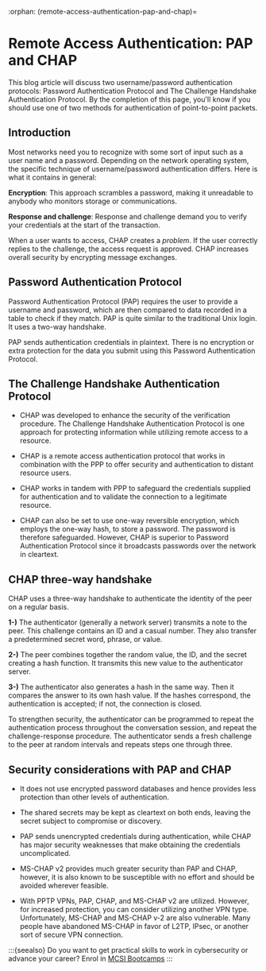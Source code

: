 :orphan:
(remote-access-authentication-pap-and-chap)=

# Remote Access Authentication: PAP and CHAP

This blog article will discuss two username/password authentication protocols: Password Authentication Protocol and The Challenge Handshake Authentication Protocol. By the completion of this page, you'll know if you should use one of two methods for authentication of point-to-point packets.

## Introduction

Most networks need you to recognize with some sort of input such as a user name and a password. Depending on the network operating system, the specific technique of username/password authentication differs. Here is what it contains in general:

**Encryption**: This approach scrambles a password, making it unreadable to anybody who monitors storage or communications.

**Response and challenge**: Response and challenge demand you to verify your credentials at the start of the transaction.

When a user wants to access, CHAP creates a _problem_. If the user correctly replies to the challenge, the access request is approved. CHAP increases overall security by encrypting message exchanges.

## Password Authentication Protocol

Password Authentication Protocol (PAP) requires the user to provide a username and password, which are then compared to data recorded in a table to check if they match. PAP is quite similar to the traditional Unix login. It uses a two-way handshake.

PAP sends authentication credentials in plaintext. There is no encryption or extra protection for the data you submit using this Password Authentication Protocol.

## The Challenge Handshake Authentication Protocol

- CHAP was developed to enhance the security of the verification procedure. The Challenge Handshake Authentication Protocol is one approach for protecting information while utilizing remote access to a resource.

- CHAP is a remote access authentication protocol that works in combination with the PPP to offer security and authentication to distant resource users.

- CHAP works in tandem with PPP to safeguard the credentials supplied for authentication and to validate the connection to a legitimate resource.

- CHAP can also be set to use one-way reversible encryption, which employs the one-way hash, to store a password. The password is therefore safeguarded. However, CHAP is superior to Password Authentication Protocol since it broadcasts passwords over the network in cleartext.

## CHAP three-way handshake

CHAP uses a three-way handshake to authenticate the identity of the peer on a regular basis.

**1-)** The authenticator (generally a network server) transmits a note to the peer. This challenge contains an ID and a casual number. They also transfer a predetermined secret word, phrase, or value.

**2-)** The peer combines together the random value, the ID, and the secret creating a hash function. It transmits this new value to the authenticator server.

**3-)** The authenticator also generates a hash in the same way. Then it compares the answer to its own hash value. If the hashes correspond, the authentication is accepted; if not, the connection is closed.

To strengthen security, the authenticator can be programmed to repeat the authentication process throughout the conversation session, and repeat the challenge-response procedure. The authenticator sends a fresh challenge to the peer at random intervals and repeats steps one through three.

## Security considerations with PAP and CHAP

- It does not use encrypted password databases and hence provides less protection than other levels of authentication.

- The shared secrets may be kept as cleartext on both ends, leaving the secret subject to compromise or discovery.

- PAP sends unencrypted credentials during authentication, while CHAP has major security weaknesses that make obtaining the credentials uncomplicated.

- MS-CHAP v2 provides much greater security than PAP and CHAP, however, it is also known to be susceptible with no effort and should be avoided wherever feasible.

- With PPTP VPNs, PAP, CHAP, and MS-CHAP v2 are utilized. However, for increased protection, you can consider utilizing another VPN type. Unfortunately, MS-CHAP and MS-CHAP v-2 are also vulnerable. Many people have abandoned MS-CHAP in favor of L2TP, IPsec, or another sort of secure VPN connection.

:::{seealso}
Do you want to get practical skills to work in cybersecurity or advance your career? Enrol in [MCSI Bootcamps](https://www.mosse-institute.com/bootcamps.html)
:::
